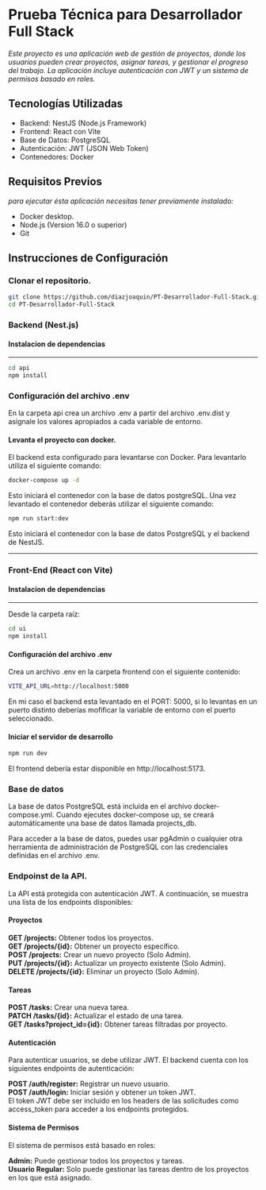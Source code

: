 # Prueba Técnica para Desarrollador Full Stack

_Este proyecto es una aplicación web de gestión de proyectos, donde los usuarios pueden crear proyectos, asignar tareas, y gestionar el progreso del trabajo. La aplicación incluye autenticación con JWT y un sistema de permisos basado en roles._

## Tecnologías Utilizadas
* Backend: NestJS (Node.js Framework)
* Frontend: React con Vite
* Base de Datos: PostgreSQL
* Autenticación: JWT (JSON Web Token)
* Contenedores: Docker

## Requisitos Previos

_para ejecutar ésta aplicación necesitas tener previamente instalado:_

* Docker desktop.
* Node.js (Version 16.0 o superior)
* Git

## Instrucciones de Configuración

### Clonar el repositorio.

```bash
git clone https://github.com/diazjoaquin/PT-Desarrollador-Full-Stack.git
cd PT-Desarrollador-Full-Stack
```
### Backend (Nest.js)
#### Instalacion de dependencias
----

```bash
cd api
npm install
```

### Configuración del archivo .env
En la carpeta api crea un archivo .env a partir del archivo .env.dist y asignale los valores apropiados a cada variable de entorno.

#### Levanta el proyecto con docker.
El backend esta configurado para levantarse con Docker. Para levantarlo utiliza el siguiente comando:

```bash
docker-compose up -d
```

Esto iniciará el contenedor con la base de datos postgreSQL. Una vez levantado el contenedor deberás utilizar el siguiente comando:

```bash
npm run start:dev
```
Esto iniciará el contenedor con la base de datos PostgreSQL y el backend de NestJS.

____

### Front-End (React con Vite)
#### Instalacion de dependencias
----
Desde la carpeta raíz:
```bash
cd ui
npm install
```

#### Configuración del archivo .env
Crea un archivo .env en la carpeta frontend con el siguiente contenido:
```bash
VITE_API_URL=http://localhost:5000
```
En mi caso el backend esta levantado en el PORT: 5000, si lo levantas en un puerto distinto deberías mofificar la variable de entorno con el puerto seleccionado.

#### Iniciar el servidor de desarrollo

```bash
npm run dev
```
El frontend debería estar disponible en http://localhost:5173.

### Base de datos
La base de datos PostgreSQL está incluida en el archivo docker-compose.yml. Cuando ejecutes docker-compose up, se creará automáticamente una base de datos llamada projects_db.

Para acceder a la base de datos, puedes usar pgAdmin o cualquier otra herramienta de administración de PostgreSQL con las credenciales definidas en el archivo .env.

### Endpoinst de la API.
La API está protegida con autenticación JWT. A continuación, se muestra una lista de los endpoints disponibles:

#### Proyectos
**GET /projects:** Obtener todos los proyectos.<br>
**GET /projects/{id}:** Obtener un proyecto específico.<br>
**POST /projects:** Crear un nuevo proyecto (Solo Admin).<br>
**PUT /projects/{id}:** Actualizar un proyecto existente (Solo Admin).<br>
**DELETE /projects/{id}:** Eliminar un proyecto (Solo Admin).<br>
#### Tareas
**POST /tasks:** Crear una nueva tarea.<br>
**PATCH /tasks/{id}:** Actualizar el estado de una tarea.<br>
**GET /tasks?project_id={id}:** Obtener tareas filtradas por proyecto.<br>
#### Autenticación
Para autenticar usuarios, se debe utilizar JWT. El backend cuenta con los siguientes endpoints de autenticación:<br>

**POST /auth/register:** Registrar un nuevo usuario.<br>
**POST /auth/login:** Iniciar sesión y obtener un token JWT.<br>
El token JWT debe ser incluido en los headers de las solicitudes como access_token para acceder a los endpoints protegidos.

#### Sistema de Permisos
El sistema de permisos está basado en roles:<br>

**Admin:** Puede gestionar todos los proyectos y tareas.<br>
**Usuario Regular:** Solo puede gestionar las tareas dentro de los proyectos en los que está asignado.<br>




